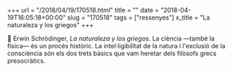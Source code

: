 +++
url = "/2018/04/19/170518.html"
title = ""
date = "2018-04-19T16:05:18+00:00"
slug = "170518"
tags = ["ressenyes"]
x_title = "La naturaleza y los griegos"
+++

📖 Erwin Schrödinger, *La naturaleza y los griegos*. La ciència —també la física— és un procés històric. La intel·ligibilitat de la natura i l'exclusió de la consciència són els dos trets bàsics que vam heretar dels filòsofs grecs presocràtics.

